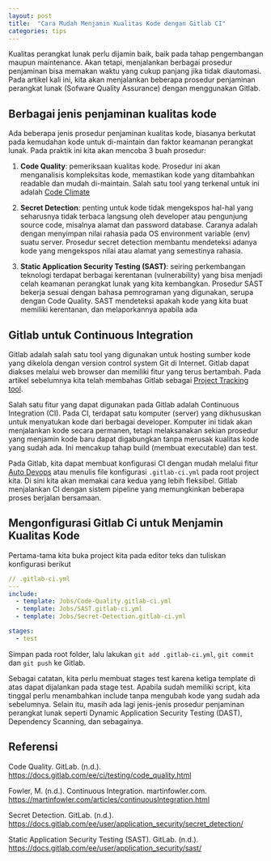 ```yaml
---
layout: post
title:  "Cara Mudah Menjamin Kualitas Kode dengan Gitlab CI"
categories: tips
---
```


Kualitas perangkat lunak perlu dijamin baik, baik pada tahap pengembangan maupun maintenance. Akan tetapi, menjalankan
berbagai prosedur penjaminan bisa memakan waktu yang cukup panjang jika tidak diautomasi. Pada artikel kali ini, kita
akan menjalankan beberapa prosedur penjaminan perangkat lunak (Sofware Quality Assurance) dengan menggunakan Gitlab.

## Berbagai jenis penjaminan kualitas kode

Ada beberapa jenis prosedur penjaminan kualitas kode, biasanya berkutat pada kemudahan kode untuk di-maintain dan faktor
keamanan perangkat lunak. Pada praktik ini kita akan mencoba 3 buah prosedur:

1. **Code Quality**: pemeriksaan kualitas kode. Prosedur ini akan menganalisis kompleksitas kode, memastikan kode yang
ditambahkan readable dan mudah di-maintain. Salah satu tool yang terkenal untuk ini adalah
[Code Climate](https://docs.codeclimate.com/docs/list-of-engines)

2. **Secret Detection**: penting untuk kode tidak mengekspos hal-hal yang seharusnya tidak terbaca langsung oleh 
developer atau pengunjung source code, misalnya alamat dan password database. Caranya adalah dengan menyimpan nilai
rahasia pada OS environment variable (env) suatu server. Prosedur secret detection membantu mendeteksi adanya kode
yang mengekspos nilai atau alamat yang semestinya rahasia.

3. **Static Application Security Testing (SAST)**: seiring perkembangan teknologi terdapat berbagai kerentanan
(vulnerability) yang bisa menjadi celah keamanan perangkat lunak yang kita kembangkan. Prosedur SAST bekerja sesuai
dengan bahasa pemrograman yang digunakan, serupa dengan Code Quality. SAST mendeteksi apakah kode yang kita buat
memiliki kerentanan, dan melaporkannya apabila ada

## Gitlab untuk Continuous Integration

Gitlab adalah salah satu tool yang digunakan untuk hosting sumber kode yang dikelola dengan version control system Git
di Internet. Gitlab dapat diakses melalui web browser dan memiliki fitur yang terus bertambah. Pada artikel sebelumnya
kita telah membahas Gitlab sebagai [Project Tracking tool](https://hamonangann.github.io/tips/2023/03/03/artikel1.html).

Salah satu fitur yang dapat digunakan pada Gitlab adalah Continuous Integration (CI). Pada CI, terdapat satu komputer
(server) yang dikhususkan untuk menyatukan kode dari berbagai developer. Komputer ini tidak akan menjalankan kode secara
permanen, tetapi melaksanakan sekian prosedur yang menjamin kode baru dapat digabungkan tanpa merusak kualitas kode
yang sudah ada. Ini mencakup tahap build (membuat executable) dan test.

Pada Gitlab, kita dapat membuat konfigurasi CI dengan mudah melalui fitur 
[Auto Devops](https://docs.gitlab.com/ee/topics/autodevops/) atau menulis file konfigurasi `.gitlab-ci.yml` pada root
project kita. Di sini kita akan memakai cara kedua yang lebih fleksibel. Gitlab menjalankan CI dengan sistem pipeline
yang memungkinkan beberapa proses berjalan bersamaan.

## Mengonfigurasi Gitlab Ci untuk Menjamin Kualitas Kode

Pertama-tama kita buka project kita pada editor teks dan tuliskan konfigurasi berikut

```yaml
// .gitlab-ci.yml
---
include:
  - template: Jobs/Code-Quality.gitlab-ci.yml
  - template: Jobs/SAST.gitlab-ci.yml
  - template: Jobs/Secret-Detection.gitlab-ci.yml

stages:
  - test
```

Simpan pada root folder, lalu lakukan `git add .gitlab-ci.yml`, `git commit` dan `git push` ke Gitlab.

Sebagai catatan, kita perlu membuat stages test karena ketiga template di atas dapat dijalankan pada stage test. Apabila
sudah memiliki script, kita tinggal perlu menambahkan include tanpa mengubah kode yang sudah ada sebelumnya. Selain
itu, masih ada lagi jenis-jenis prosedur penjaminan perangkat lunak seperti Dynamic Application Security Testing (DAST),
Dependency Scanning, dan sebagainya.

## Referensi

Code Quality. GitLab. (n.d.). https://docs.gitlab.com/ee/ci/testing/code_quality.html 

Fowler, M. (n.d.). Continuous Integration. martinfowler.com. https://martinfowler.com/articles/continuousIntegration.html 

Secret Detection. GitLab. (n.d.). https://docs.gitlab.com/ee/user/application_security/secret_detection/ 

Static Application Security Testing (SAST). GitLab. (n.d.). https://docs.gitlab.com/ee/user/application_security/sast/